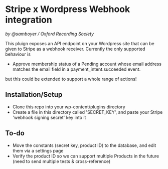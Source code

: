 # Stripe x Wordpress Webhook integration
*by @samboyer / Oxford Recording Society*

This pluign exposes an API endpoint on your Wordpress site that can be given to
Stripe as a webhook receiver. Currently the only supported behaviour is
* Approve membership status of a Pending account whose email address matches the
email field in a payment_intent.succeeded event.

but this could be extended to support a whole range of actions!

## Installation/Setup
* Clone this repo into your wp-content/plugins directory
* Create a file in this directory called 'SECRET_KEY', and paste your Stripe
'webhook signing secret' key into it

## To-do
* Move the constants (secret key, product ID) to the database, and edit them via
 a settings page
* Verify the product ID so we can support multiple Products in the future
(need to send multiple tests & cross-reference)
